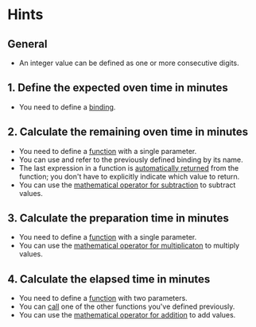 # Hints

## General

- An integer value can be defined as one or more consecutive digits.

## 1. Define the expected oven time in minutes

- You need to define a [binding][bindings].

## 2. Calculate the remaining oven time in minutes

- You need to define a [function][functions] with a single parameter.
- You can use and refer to the previously defined binding by its name.
- The last expression in a function is [automatically returned][return-values] from the function; you don't have to explicitly indicate which value to return.
- You can use the [mathematical operator for subtraction][operators] to subtract values.

## 3. Calculate the preparation time in minutes

- You need to define a [function][functions] with a single parameter.
- You can use the [mathematical operator for multiplicaton][operators] to multiply values.

## 4. Calculate the elapsed time in minutes

- You need to define a [function][functions] with two parameters.
- You can [call][calling] one of the other functions you've defined previously.
- You can use the [mathematical operator for addition][operators] to add values.

[bindings]: https://docs.microsoft.com/en-us/dotnet/fsharp/language-reference/values/#binding-a-value
[functions]: https://docs.microsoft.com/en-us/dotnet/fsharp/language-reference/functions/#remarks
[return-values]: https://docs.microsoft.com/en-us/dotnet/fsharp/language-reference/functions/#return-values
[operators]: https://docs.microsoft.com/en-us/dotnet/fsharp/language-reference/symbol-and-operator-reference/arithmetic-operators
[calling]: https://docs.microsoft.com/en-us/dotnet/fsharp/language-reference/functions/#calling-a-function